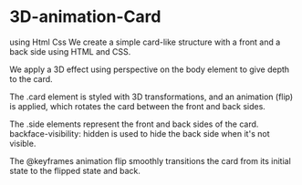 # 3D-animation-Card
using Html Css
We create a simple card-like structure with a front and a back side using HTML and CSS.

We apply a 3D effect using perspective on the body element to give depth to the card.

The .card element is styled with 3D transformations, and an animation (flip) is applied, which rotates the card between the front and back sides.

The .side elements represent the front and back sides of the card. backface-visibility: hidden is used to hide the back side when it's not visible.

The @keyframes animation flip smoothly transitions the card from its initial state to the flipped state and back.
